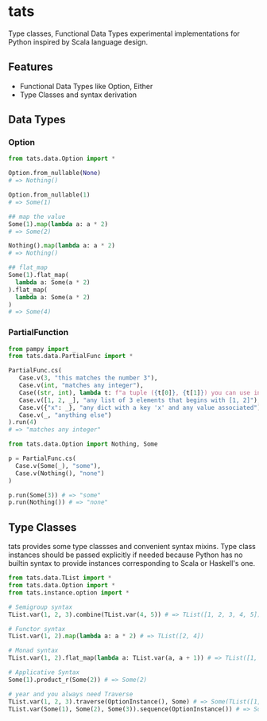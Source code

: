 # tats
Type classes, Functional Data Types experimental implementations for Python inspired by Scala language design.

## Features
- Functional Data Types like Option, Either
- Type Classes and syntax derivation

## Data Types
### Option
```python
from tats.data.Option import *

Option.from_nullable(None)
# => Nothing() 

Option.from_nullable(1)
# => Some(1)

## map the value
Some(1).map(lambda a: a * 2)
# => Some(2)

Nothing().map(lambda a: a * 2)
# => Nothing()

## flat_map
Some(1).flat_map(
  lambda a: Some(a * 2)
).flat_map(
  lambda a: Some(a * 2)
)
# => Some(4)
```

### PartialFunction
```python
from pampy import _
from tats.data.PartialFunc import *

PartialFunc.cs(
   Case.v(3, "this matches the number 3"),
   Case.v(int, "matches any integer"),
   Case((str, int), lambda t: f"a tuple ({t[0]}, {t[1]}) you can use in a function"),
   Case.v([1, 2, _], "any list of 3 elements that begins with [1, 2]"),
   Case.v({"x": _}, "any dict with a key 'x' and any value associated"),
   Case.v(_, "anything else")
).run(4)
# => "matches any integer"

from tats.data.Option import Nothing, Some

p = PartialFunc.cs(
  Case.v(Some(_), "some"),
  Case.v(Nothing(), "none")
)

p.run(Some(3)) # => "some"
p.run(Nothing()) # => "none"
```

## Type Classes
tats provides some type classses and convenient syntax mixins.
Type class instances should be passed explicitly if needed because Python has no builtin syntax to provide instances corresponding to Scala or Haskell's one.

```python
from tats.data.TList import *
from tats.data.Option import *
from tats.instance.option import *

# Semigroup syntax
TList.var(1, 2, 3).combine(TList.var(4, 5)) # => TList([1, 2, 3, 4, 5])

# Functor syntax
TList.var(1, 2).map(lambda a: a * 2) # => TList([2, 4])

# Monad syntax
TList.var(1, 2).flat_map(lambda a: TList.var(a, a + 1)) # => TList([1, 2, 2, 3])

# Applicative Syntax
Some(1).product_r(Some(2)) # => Some(2)

# year and you always need Traverse
TList.var(1, 2, 3).traverse(OptionInstance(), Some) # => Some(TList([1, 2, 3]))
TList.var(Some(1), Some(2), Some(3)).sequence(OptionInstance()) # => Some(TList([1, 2, 3]))
```
